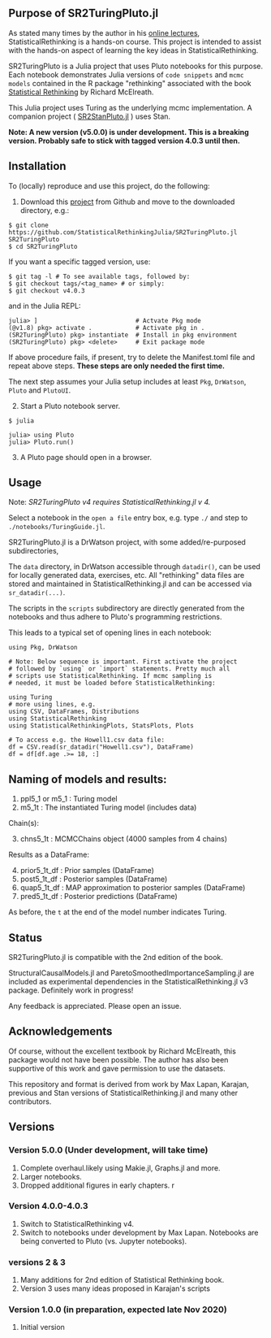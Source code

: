 ## Purpose of SR2TuringPluto.jl

As stated many times by the author in his [online lectures](https://www.youtube.com/watch?v=ENxTrFf9a7c&list=PLDcUM9US4XdNM4Edgs7weiyIguLSToZRI), StatisticalRethinking is a hands-on course. This project is intended to assist with the hands-on aspect of learning the key ideas in StatisticalRethinking. 

SR2TuringPluto is a Julia project that uses Pluto notebooks for this purpose. Each notebook demonstrates Julia versions of `code snippets` and `mcmc models` contained in the R package "rethinking" associated with the book [Statistical Rethinking](https://xcelab.net/rm/statistical-rethinking/) by Richard McElreath.

This Julia project uses Turing as the underlying mcmc implementation.  A companion project ( [SR2StanPluto.jl](https://github.com/StatisticalRethinkingJulia/SR2StanPluto.jl) ) uses Stan.

**Note: A new version (v5.0.0) is under development. This is a breaking version. Probably safe to stick with tagged version 4.0.3 until then.**

## Installation

To (locally) reproduce and use this project, do the following:

1. Download this [project](https://github.com/StatisticalRethinkingJulia/SR2TuringPluto.jl) from Github and move to the downloaded directory, e.g.:

```
$ git clone https://github.com/StatisticalRethinkingJulia/SR2TuringPluto.jl SR2TuringPluto
$ cd SR2TuringPluto
```

If you want a specific tagged version, use:

```
$ git tag -l # To see available tags, followed by:
$ git checkout tags/<tag_name> # or simply:
$ git checkout v4.0.3
```

and in the Julia REPL:

```
julia> ]                           # Actvate Pkg mode
(@v1.8) pkg> activate .            # Activate pkg in .
(SR2TuringPluto) pkg> instantiate  # Install in pkg environment
(SR2TuringPluto) pkg> <delete>     # Exit package mode
```

If above procedure fails, if present, try to delete the Manifest.toml file and repeat above steps. **These steps are only needed the first time.**

The next step assumes your Julia setup includes at least `Pkg`, `DrWatson`, `Pluto` and `PlutoUI`.

2. Start a Pluto notebook server.
```
$ julia

julia> using Pluto
julia> Pluto.run()
```

3. A Pluto page should open in a browser.

## Usage

Note: *SR2TuringPluto v4 requires StatisticalRethinking.jl v 4.*

Select a notebook in the `open a file` entry box, e.g. type `./` and step to `./notebooks/TuringGuide.jl`.

SR2TuringPluto.jl is a DrWatson project, with some added/re-purposed subdirectories,

The `data` directory, in DrWatson accessible through `datadir()`, can be used for locally generated data, exercises, etc. All "rethinking" data files are stored and maintained in StatisticalRethinking.jl and can be accessed via `sr_datadir(...)`.

The scripts in the `scripts` subdirectory are directly generated from the notebooks and thus adhere to Pluto's programming restrictions.

This leads to a typical set of opening lines in each notebook:
```
using Pkg, DrWatson

# Note: Below sequence is important. First activate the project
# followed by `using` or `import` statements. Pretty much all
# scripts use StatisticalRethinking. If mcmc sampling is
# needed, it must be loaded before StatisticalRethinking:

using Turing
# more using lines, e.g.
using CSV, DataFrames, Distributions
using StatisticalRethinking
using StatisticalRethinkingPlots, StatsPlots, Plots

# To access e.g. the Howell1.csv data file:
df = CSV.read(sr_datadir("Howell1.csv"), DataFrame)
df = df[df.age .>= 18, :]
```

## Naming of models and results:

1. ppl5_1 or m5_1    : Turing model
1. m5_1t             : The instantiated Turing model (includes data)

Chain(s):

3. chns5_1t          : MCMCChains object (4000 samples from 4 chains)

Results as a DataFrame:

4. prior5_1t_df      : Prior samples (DataFrame)
5. post5_1t_df       : Posterior samples (DataFrame)
6. quap5_1t_df       : MAP approximation to posterior samples (DataFrame)
7. pred5_1t_df       : Posterior predictions (DataFrame)

As before, the `t` at the end of the model number indicates Turing.

## Status

SR2TuringPluto.jl is compatible with the 2nd edition of the book.

StructuralCausalModels.jl and ParetoSmoothedImportanceSampling.jl are included as experimental dependencies in the StatisticalRethinking.jl v3 package. Definitely work in progress!

Any feedback is appreciated. Please open an issue.

## Acknowledgements

Of course, without the excellent textbook by Richard McElreath, this package would not have been possible. The author has also been supportive of this work and gave permission to use the datasets.

This repository and format is derived from work by Max Lapan, Karajan, previous and Stan versions of StatisticalRethinking.jl and many other contributors.

## Versions

### Version 5.0.0 (Under development, will take time)

1. Complete overhaul.likely using Makie.jl, Graphs.jl and more.
2. Larger notebooks.
3. Dropped additional figures in early chapters.    r

### Version 4.0.0-4.0.3

1. Switch to StatisticalRethinking v4.
2. Switch to notebooks under development by Max Lapan. Notebooks are being converted to Pluto (vs. Jupyter notebooks).

### versions 2 & 3

1. Many additions for 2nd edition of Statistical Rethinking book.
2. Version 3 uses many ideas proposed in Karajan's scripts

### Version 1.0.0 (in preparation, expected late Nov 2020)

1. Initial version

